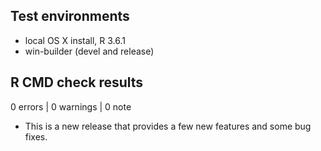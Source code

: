 ## Test environments
* local OS X install, R 3.6.1
* win-builder (devel and release)

## R CMD check results

0 errors | 0 warnings | 0 note

* This is a new release that provides a few new features and some bug fixes.
